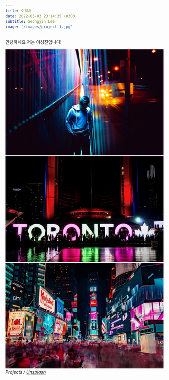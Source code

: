```yaml
---
title: 이력서
date: 2022-05-03 23:14:35 +0300
subtitle: Seongjin Lee
image: '/images/project-1.jpg'
---
```


안녕하세요 저는 이성진입니다!

<div class="gallery-box">
  <div class="gallery">
    <img src="/images/project-5.jpg" alt="Project">
    <img src="/images/project-8.jpg" alt="Project">
    <img src="/images/project-6.jpg" alt="Project">
  </div>
  <em>Projects / <a href="https://unsplash.com/" target="_blank">Unsplash</a></em>
</div>
